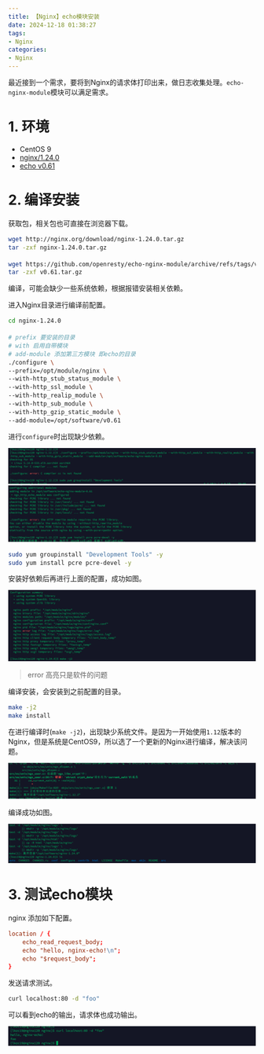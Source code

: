 ```yaml
---
title: 【Nginx】echo模块安装
date: 2024-12-18 01:38:27
tags: 
- Nginx
categories: 
- Nginx
---
```


最近接到一个需求，要将到Nginx的请求体打印出来，做日志收集处理。`echo-nginx-module`模块可以满足需求。

# 1. 环境

- CentOS 9
- [nginx/1.24.0](http://nginx.org/download/nginx-1.26.2.tar.gz)
- [echo v0.61](https://github.com/openresty/echo-nginx-module/archive/refs/tags/v0.61.tar.gz)

# 2. 编译安装

获取包，相关包也可直接在浏览器下载。

```bash
wget http://nginx.org/download/nginx-1.24.0.tar.gz
tar -zxf nginx-1.24.0.tar.gz

wget https://github.com/openresty/echo-nginx-module/archive/refs/tags/v0.61.tar.gz
tar -zxf v0.61.tar.gz
```

编译，可能会缺少一些系统依赖，根据报错安装相关依赖。

进入Nginx目录进行编译前配置。

```bash
cd nginx-1.24.0

# prefix 要安装的目录
# with 启用自带模块
# add-module 添加第三方模块 即echo的目录
./configure \
--prefix=/opt/module/nginx \
--with-http_stub_status_module \
--with-http_ssl_module \
--with-http_realip_module \
--with-http_sub_module \
--with-http_gzip_static_module \
--add-module=/opt/software/v0.61
```

进行`configure`时出现缺少依赖。

![](https://raw.githubusercontent.com/lkzc19/nimg/main/lkzc19.github.io/371f915135fea893107789beb7629d44.png)
![](https://raw.githubusercontent.com/lkzc19/nimg/main/lkzc19.github.io/b50c9fe4b10cfddc3ce2bd0566ec12f7.png)

```bash
sudo yum groupinstall "Development Tools" -y
sudo yum install pcre pcre-devel -y
```

安装好依赖后再进行上面的配置，成功如图。

![](https://raw.githubusercontent.com/lkzc19/nimg/main/lkzc19.github.io/9fb517e19af60d93a0011c9476b65274.png)

> error 高亮只是软件的问题

编译安装，会安装到之前配置的目录。

```bash
make -j2
make install
```

在进行编译时(`make -j2`)，出现缺少系统文件。是因为一开始使用`1.12`版本的Nginx，但是系统是CentOS9，所以选了一个更新的Nginx进行编译，解决该问题。

![](https://raw.githubusercontent.com/lkzc19/nimg/main/lkzc19.github.io/a9dcfae963ce2c96fc6a4f5c1e0a513b.png)

编译成功如图。

![](https://raw.githubusercontent.com/lkzc19/nimg/main/lkzc19.github.io/4d454fb872826d8283361745aeb517b5.png)

# 3. 测试echo模块

nginx 添加如下配置。

```conf
location / {
    echo_read_request_body;
    echo "hello, nginx-echo!\n";
    echo "$request_body";
}
```

发送请求测试。

```bash
curl localhost:80 -d "foo"
```

可以看到echo的输出，请求体也成功输出。

![](https://raw.githubusercontent.com/lkzc19/nimg/main/lkzc19.github.io/0edd50f8920ac73ecae2cb609cd3174c.png)
